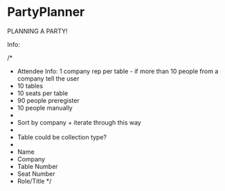 # PartyPlanner
PLANNING A PARTY!

Info:

/*
 * Attendee Info: 1 company rep per table - if more than 10 people from a company tell the user
 * 10 tables
 * 10 seats per table
 * 90 people preregister
 * 10 people manually
 * 
 * Sort by company + iterate through this way
 * 
 * Table could be collection type?
 * 
 * Name
 * Company
 * Table Number
 * Seat Number
 * Role/Title
*/
